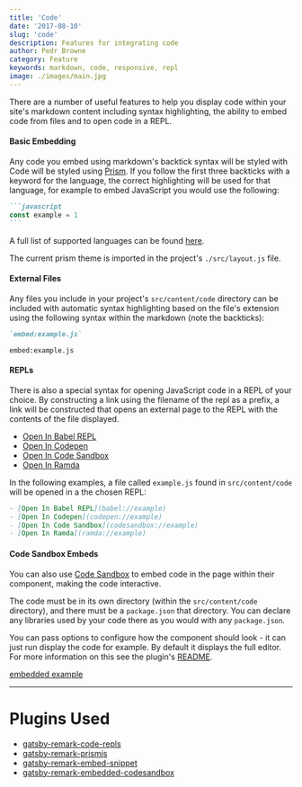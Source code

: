 ```yaml
---
title: 'Code'
date: '2017-08-10'
slug: 'code'
description: Features for integrating code
author: Pedr Browne
category: Feature
keywords: markdown, code, responsive, repl
image: ./images/main.jpg
---
```


There are a number of useful features to help you display code within your
site's markdown content including syntax highlighting, the ability to embed code
from files and to open code in a REPL.

#### Basic Embedding

Any code you embed using markdown's backtick syntax will be styled with Code
will be styled using [Prism](http://prismjs.com/). If you follow the first three
backticks with a keyword for the language, the correct highlighting will be used
for that language, for example to embed JavaScript you would use the following:

````markdown
```javascript
const example = 1
```
````

A full list of supported languages can be found
[here](http://prismjs.com/#languages-list).

The current prism theme is imported in the project's `./src/layout.js` file.

#### External Files

Any files you include in your project's `src/content/code` directory can be
included with automatic syntax highlighting based on the file's extension using
the following syntax within the markdown (note the backticks):

```markdown
`embed:example.js`
```

`embed:example.js`

#### REPLs

There is also a special syntax for opening JavaScript code in a REPL of your
choice. By constructing a link using the filename of the repl as a prefix, a
link will be constructed that opens an external page to the REPL with the
contents of the file displayed.

- [Open In Babel REPL](babel://example)
- [Open In Codepen](codepen://example)
- [Open In Code Sandbox](codesandbox://example)
- [Open In Ramda](ramda://example)

In the following examples, a file called `example.js` found in
`src/content/code` will be opened in a the chosen REPL:

```markdown
- [Open In Babel REPL](babel://example)
- [Open In Codepen](codepen://example)
- [Open In Code Sandbox](codesandbox://example)
- [Open In Ramda](ramda://example)
```

#### Code Sandbox Embeds

You can also use [Code Sandbox](https://codesandbox.io/) to embed code in the page within their component, making the code interactive.

The code must be in its own directory (within the `src/content/code` directory), and there must be a `package.json` that directory. You can declare any libraries used by your code there as you would with any `package.json`.

You can pass options to configure how the component should look - it can just run display the code for example. By default it displays the full editor. For more information on this see the plugin's [README](https://github.com/elboman/gatsby-remark-embedded-codesandbox/blob/master/README.md).

[embedded example](embedded-codesandbox://example)

---

# Plugins Used

- [gatsby-remark-code-repls](https://www.gatsbyjs.org/packages/gatsby-remark-code-repls)
- [gatsby-remark-prismjs](https://www.gatsbyjs.org/packages/gatsby-remark-prismjs)
- [gatsby-remark-embed-snippet](https://www.gatsbyjs.org/packages/gatsby-remark-embed-snippet)
- [gatsby-remark-embedded-codesandbox](https://www.gatsbyjs.org/packages/gatsby-remark-embedded-codesandbox)
